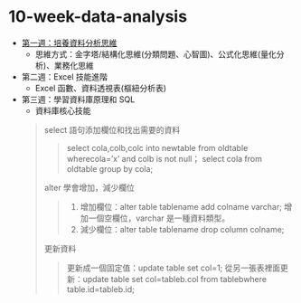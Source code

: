 # 10-week-data-analysis
*  [第一週：培養資料分析思維](https://medium.com/@h0100556910721/%E6%95%B8%E6%93%9A%E5%88%86%E6%9E%90%E7%9A%84%E4%B8%89%E7%A8%AE%E6%80%9D%E7%B6%AD%E6%9E%B6%E6%A7%8B%E8%88%87%E4%B8%83%E7%A8%AE%E6%80%9D%E7%B6%AD%E6%8A%80%E5%B7%A7-904b6581a69a)
    * 思維方式：金字塔/結構化思維(分類問題、心智圖)、公式化思維(量化分析)、業務化思維
* 第二週：Excel 技能進階 
  * Excel 函數、資料透視表(樞紐分析表)
* 第三週：學習資料庫原理和 SQL
  * 資料庫核心技能
  >select 語句添加欄位和找出需要的資料
  >>select cola,colb,colc into newtable from oldtable wherecola=’x’ and colb is not null；
  >>select cola from oldtable group by cola;
  >>
  >alter 學會增加，減少欄位
  >>1. 增加欄位：alter table tablename add colname varchar;
  >>增加一個空欄位，varchar 是一種資料類型。
  >>2. 減少欄位：alter table tablename drop column colname;  
  >>
  >更新資料
  >>更新成一個固定值：update table set col=1;
  >>從另一張表裡面更新：update table set col=tableb.col from tablebwhere table.id=tableb.id;
  


